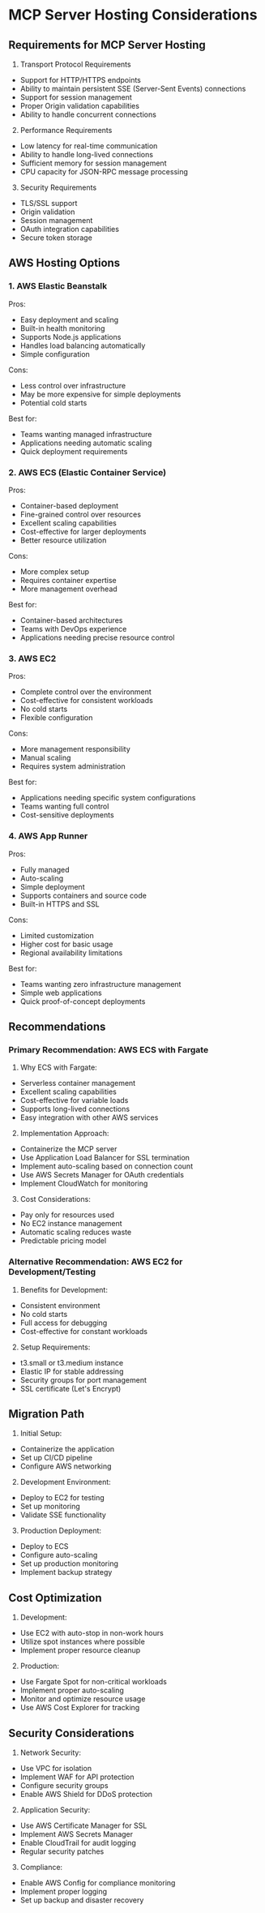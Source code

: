 # MCP Server Hosting Considerations

## Requirements for MCP Server Hosting

1. Transport Protocol Requirements
- Support for HTTP/HTTPS endpoints
- Ability to maintain persistent SSE (Server-Sent Events) connections
- Support for session management
- Proper Origin validation capabilities
- Ability to handle concurrent connections

2. Performance Requirements
- Low latency for real-time communication
- Ability to handle long-lived connections
- Sufficient memory for session management
- CPU capacity for JSON-RPC message processing

3. Security Requirements
- TLS/SSL support
- Origin validation
- Session management
- OAuth integration capabilities
- Secure token storage

## AWS Hosting Options

### 1. AWS Elastic Beanstalk
Pros:
- Easy deployment and scaling
- Built-in health monitoring
- Supports Node.js applications
- Handles load balancing automatically
- Simple configuration

Cons:
- Less control over infrastructure
- May be more expensive for simple deployments
- Potential cold starts

Best for:
- Teams wanting managed infrastructure
- Applications needing automatic scaling
- Quick deployment requirements

### 2. AWS ECS (Elastic Container Service)
Pros:
- Container-based deployment
- Fine-grained control over resources
- Excellent scaling capabilities
- Cost-effective for larger deployments
- Better resource utilization

Cons:
- More complex setup
- Requires container expertise
- More management overhead

Best for:
- Container-based architectures
- Teams with DevOps experience
- Applications needing precise resource control

### 3. AWS EC2
Pros:
- Complete control over the environment
- Cost-effective for consistent workloads
- No cold starts
- Flexible configuration

Cons:
- More management responsibility
- Manual scaling
- Requires system administration

Best for:
- Applications needing specific system configurations
- Teams wanting full control
- Cost-sensitive deployments

### 4. AWS App Runner
Pros:
- Fully managed
- Auto-scaling
- Simple deployment
- Supports containers and source code
- Built-in HTTPS and SSL

Cons:
- Limited customization
- Higher cost for basic usage
- Regional availability limitations

Best for:
- Teams wanting zero infrastructure management
- Simple web applications
- Quick proof-of-concept deployments

## Recommendations

### Primary Recommendation: AWS ECS with Fargate
1. Why ECS with Fargate:
- Serverless container management
- Excellent scaling capabilities
- Cost-effective for variable loads
- Supports long-lived connections
- Easy integration with other AWS services

2. Implementation Approach:
- Containerize the MCP server
- Use Application Load Balancer for SSL termination
- Implement auto-scaling based on connection count
- Use AWS Secrets Manager for OAuth credentials
- Implement CloudWatch for monitoring

3. Cost Considerations:
- Pay only for resources used
- No EC2 instance management
- Automatic scaling reduces waste
- Predictable pricing model

### Alternative Recommendation: AWS EC2 for Development/Testing
1. Benefits for Development:
- Consistent environment
- No cold starts
- Full access for debugging
- Cost-effective for constant workloads

2. Setup Requirements:
- t3.small or t3.medium instance
- Elastic IP for stable addressing
- Security groups for port management
- SSL certificate (Let's Encrypt)

## Migration Path

1. Initial Setup:
- Containerize the application
- Set up CI/CD pipeline
- Configure AWS networking

2. Development Environment:
- Deploy to EC2 for testing
- Set up monitoring
- Validate SSE functionality

3. Production Deployment:
- Deploy to ECS
- Configure auto-scaling
- Set up production monitoring
- Implement backup strategy

## Cost Optimization

1. Development:
- Use EC2 with auto-stop in non-work hours
- Utilize spot instances where possible
- Implement proper resource cleanup

2. Production:
- Use Fargate Spot for non-critical workloads
- Implement proper auto-scaling
- Monitor and optimize resource usage
- Use AWS Cost Explorer for tracking

## Security Considerations

1. Network Security:
- Use VPC for isolation
- Implement WAF for API protection
- Configure security groups
- Enable AWS Shield for DDoS protection

2. Application Security:
- Use AWS Certificate Manager for SSL
- Implement AWS Secrets Manager
- Enable CloudTrail for audit logging
- Regular security patches

3. Compliance:
- Enable AWS Config for compliance monitoring
- Implement proper logging
- Set up backup and disaster recovery